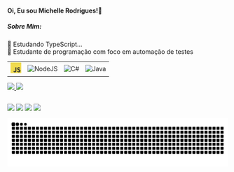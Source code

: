 #### Oi, Eu sou Michelle Rodrigues!👋

##### Sobre Mim:

🚧 Estudando TypeScript...
<br>
🎯 Estudante de programação com foco em automação de testes
<br>
<table>
  <td>
    <img title="JavaScript" width="25" src="https://raw.githubusercontent.com/devicons/devicon/master/icons/javascript/javascript-original.svg">
  </td>
    <td>
     <img title="NodeJS" width="20" src="https://walde.co/wp-content/uploads/2016/09/nodejs_logo.png">
    </td>
      <td>
        <img title="C#" width="20" src="https://cdn.jsdelivr.net/gh/devicons/devicon/icons/csharp/csharp-original.svg">
      <td>
        <img title="Java" width="20" src="https://cdn.jsdelivr.net/gh/devicons/devicon/icons/java/java-original.svg">
      </td>
  </table>
  
 <div>
  <a href="https://github.com/michellecrodrigues">
  <img height="180em" src="https://github-readme-stats.vercel.app/api?username=michellecrodrigues&show_icons=true&theme=tokyonight&include_all_commits=true&count_private=true"/>
  <img height="100em" src="https://media.discordapp.net/attachments/882798420903989271/889307617283952690/Webp.net-gifmaker.gif?width=406&height=406"/>
 </div>

  ##

  <a href="https://instagram.com/michellec_rodrigues" target="_blank"><img src="https://img.shields.io/badge/-Instagram-%23E4405F?style=for-the-badge&logo=instagram&logoColor=white" target="_blank"></a>
 	<a href="https://discord.gg/mi_passos#0723" target="_blank"><img src="https://img.shields.io/badge/Discord-7289DA?style=for-the-badge&logo=discord&logoColor=white" target="_blank"></a> 
  <a href = "mailto:michellechavesrodrigues1986@gmail.com"><img src="https://img.shields.io/badge/-Gmail-%23333?style=for-the-badge&logo=gmail&logoColor=white" target="_blank"></a>
  <a href="https://www.linkedin.com/in/michelle-rodrigues-passos-17070131" target="_blank"><img src="https://img.shields.io/badge/-LinkedIn-%230077B5?style=for-the-badge&logo=linkedin&logoColor=white" target="_blank"></a> 

  ![Snake animation](https://github.com/michellecrodrigues/michellecrodrigues/blob/output/github-contribution-grid-snake.svg)
	
